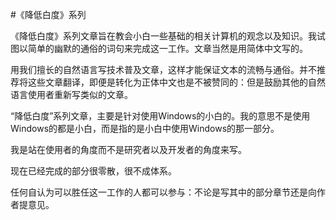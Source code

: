 #《降低白度》系列

《降低白度》系列文章旨在教会小白一些基础的相关计算机的观念以及知识。我试图以简单的幽默的通俗的词句来完成这一工作。文章当然是用简体中文写的。

用我们擅长的自然语言写技术普及文章，这样才能保证文本的流畅与通俗。并不推荐将这些文章翻译，即便是转化为正体中文也是不被赞同的：但是鼓励其他的自然语言使用者重新写类似的文章。

“降低白度”系列文章，主要是针对使用Windows的小白的。我的意思不是使用Windows的都是小白，而是指的是小白中使用Windows的那一部分。

我是站在使用者的角度而不是研究者以及开发者的角度来写。

现在已经完成的部分很零散，很不成体系。

任何自认为可以胜任这一工作的人都可以参与：不论是写其中的部分章节还是向作者提意见。

